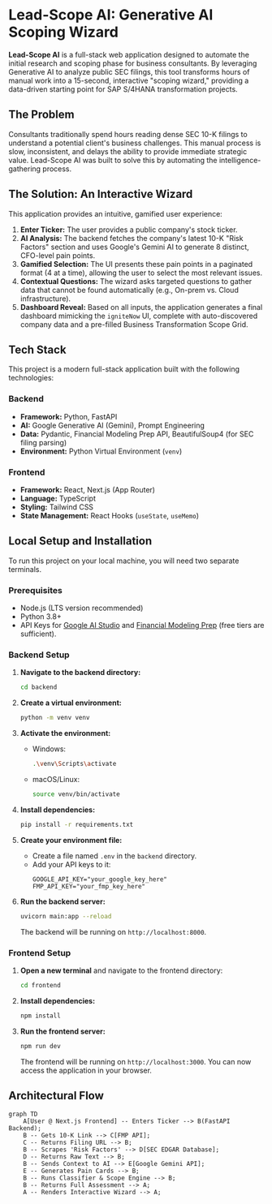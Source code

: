 # Lead-Scope AI: Generative AI Scoping Wizard

**Lead-Scope AI** is a full-stack web application designed to automate the initial research and scoping phase for business consultants. By leveraging Generative AI to analyze public SEC filings, this tool transforms hours of manual work into a 15-second, interactive "scoping wizard," providing a data-driven starting point for SAP S/4HANA transformation projects.

## The Problem

Consultants traditionally spend hours reading dense SEC 10-K filings to understand a potential client's business challenges. This manual process is slow, inconsistent, and delays the ability to provide immediate strategic value. Lead-Scope AI was built to solve this by automating the intelligence-gathering process.

## The Solution: An Interactive Wizard

This application provides an intuitive, gamified user experience:

1.  **Enter Ticker:** The user provides a public company's stock ticker.
2.  **AI Analysis:** The backend fetches the company's latest 10-K "Risk Factors" section and uses Google's Gemini AI to generate 8 distinct, CFO-level pain points.
3.  **Gamified Selection:** The UI presents these pain points in a paginated format (4 at a time), allowing the user to select the most relevant issues.
4.  **Contextual Questions:** The wizard asks targeted questions to gather data that cannot be found automatically (e.g., On-prem vs. Cloud infrastructure).
5.  **Dashboard Reveal:** Based on all inputs, the application generates a final dashboard mimicking the `igniteNow` UI, complete with auto-discovered company data and a pre-filled Business Transformation Scope Grid.

## Tech Stack

This project is a modern full-stack application built with the following technologies:

### Backend

* **Framework:** Python, FastAPI
* **AI:** Google Generative AI (Gemini), Prompt Engineering
* **Data:** Pydantic, Financial Modeling Prep API, BeautifulSoup4 (for SEC filing parsing)
* **Environment:** Python Virtual Environment (`venv`)

### Frontend

* **Framework:** React, Next.js (App Router)
* **Language:** TypeScript
* **Styling:** Tailwind CSS
* **State Management:** React Hooks (`useState`, `useMemo`)

## Local Setup and Installation

To run this project on your local machine, you will need two separate terminals.

### Prerequisites

* Node.js (LTS version recommended)
* Python 3.8+
* API Keys for [Google AI Studio](https://aistudio.google.com/) and [Financial Modeling Prep](https://site.financialmodelingprep.com/register) (free tiers are sufficient).

### Backend Setup

1.  **Navigate to the backend directory:**
    ```bash
    cd backend
    ```

2.  **Create a virtual environment:**
    ```bash
    python -m venv venv
    ```

3.  **Activate the environment:**
    * Windows:
        ```bash
        .\venv\Scripts\activate
        ```
    * macOS/Linux:
        ```bash
        source venv/bin/activate
        ```

4.  **Install dependencies:**
    ```bash
    pip install -r requirements.txt
    ```

5.  **Create your environment file:**
    * Create a file named `.env` in the `backend` directory.
    * Add your API keys to it:
        ```
        GOOGLE_API_KEY="your_google_key_here"
        FMP_API_KEY="your_fmp_key_here"
        ```

6.  **Run the backend server:**
    ```bash
    uvicorn main:app --reload
    ```
    The backend will be running on `http://localhost:8000`.

### Frontend Setup

1.  **Open a new terminal** and navigate to the frontend directory:
    ```bash
    cd frontend
    ```

2.  **Install dependencies:**
    ```bash
    npm install
    ```

3.  **Run the frontend server:**
    ```bash
    npm run dev
    ```
    The frontend will be running on `http://localhost:3000`. You can now access the application in your browser.

## Architectural Flow

```mermaid
graph TD
    A[User @ Next.js Frontend] -- Enters Ticker --> B(FastAPI Backend);
    B -- Gets 10-K Link --> C[FMP API];
    C -- Returns Filing URL --> B;
    B -- Scrapes 'Risk Factors' --> D[SEC EDGAR Database];
    D -- Returns Raw Text --> B;
    B -- Sends Context to AI --> E[Google Gemini API];
    E -- Generates Pain Cards --> B;
    B -- Runs Classifier & Scope Engine --> B;
    B -- Returns Full Assessment --> A;
    A -- Renders Interactive Wizard --> A;
